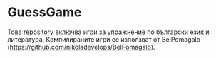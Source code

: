 # GuessGame
Това repository включва игри за упражнение по български език и литература. Компилираните игри се използват от BelPomagalo (https://github.com/nikoladevelops/BelPomagalo).
